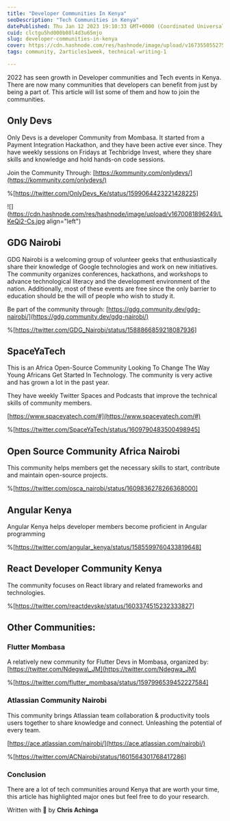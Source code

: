 ```yaml
---
title: "Developer Communities In Kenya"
seoDescription: "Tech Communities in Kenya"
datePublished: Thu Jan 12 2023 19:10:33 GMT+0000 (Coordinated Universal Time)
cuid: clctgu5hd000b08l4d3u65mjo
slug: developer-communities-in-kenya
cover: https://cdn.hashnode.com/res/hashnode/image/upload/v1673550552758/d5a9e99a-a662-40b2-a52a-8281d1fb6dda.png
tags: community, 2articles1week, technical-writing-1

---
```


2022 has seen growth in Developer communities and Tech events in Kenya. There are now many communities that developers can benefit from just by being a part of. This article will list some of them and how to join the communities.

## Only Devs

Only Devs is a developer Community from Mombasa. It started from a Payment Integration Hackathon, and they have been active ever since. They have weekly sessions on Fridays at Techbridge Invest, where they share skills and knowledge and hold hands-on code sessions.

Join the Community Through: [https://kommunity.com/onlydevs/](https://kommunity.com/onlydevs/)

%[https://twitter.com/OnlyDevs_Ke/status/1599064423221428225] 

![](https://cdn.hashnode.com/res/hashnode/image/upload/v1670081896249/LKeQi2-Cs.jpg align="left")

## GDG Nairobi

GDG Nairobi is a welcoming group of volunteer geeks that enthusiastically share their knowledge of Google technologies and work on new initiatives. The community organizes conferences, hackathons, and workshops to advance technological literacy and the development environment of the nation. Additionally, most of these events are free since the only barrier to education should be the will of people who wish to study it.

Be part of the community through: [https://gdg.community.dev/gdg-nairobi/](https://gdg.community.dev/gdg-nairobi/)

%[https://twitter.com/GDG_Nairobi/status/1588866859218087936] 

## SpaceYaTech

This is an Africa Open-Source Community Looking To Change The Way Young Africans Get Started In Technology. The community is very active and has grown a lot in the past year.

They have weekly Twitter Spaces and Podcasts that improve the technical skills of community members.

[https://www.spaceyatech.com/#](https://www.spaceyatech.com/#)

%[https://twitter.com/SpaceYaTech/status/1609790483500498945] 

## Open Source Community Africa Nairobi

This community helps members get the necessary skills to start, contribute and maintain open-source projects.

%[https://twitter.com/osca_nairobi/status/1609836278266368000] 

## Angular Kenya

Angular Kenya helps developer members become proficient in Angular programming

%[https://twitter.com/angular_kenya/status/1585599760433819648] 

## React Developer Community Kenya

The community focuses on React library and related frameworks and technologies.

%[https://twitter.com/reactdevske/status/1603374515232333827] 

## Other Communities:

### Flutter Mombasa

A relatively new community for Flutter Devs in Mombasa, organized by: [https://twitter.com/Ndegwa\_JM](https://twitter.com/Ndegwa_JM)

%[https://twitter.com/flutter_mombasa/status/1597996539452227584] 

### Atlassian Community Nairobi

This community brings Atlassian team collaboration & productivity tools users together to share knowledge and connect. Unleashing the potential of every team.

[https://ace.atlassian.com/nairobi/](https://ace.atlassian.com/nairobi/)

%[https://twitter.com/ACNairobi/status/1601564301768417286] 

### Conclusion

There are a lot of tech communities around Kenya that are worth your time, this article has highlighted major ones but feel free to do your research.

Written with 💜 by **Chris Achinga**